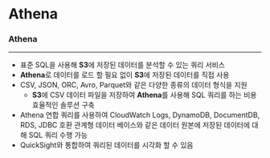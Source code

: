 # Athena

### Athena

---
- 표준 SQL을 사용해 **S3**에 저장된 데이터를 분석할 수 있는 쿼리 서비스
- **Athena**로 데이터를 로드 할 필요 없이 **S3**에 저장된 데이터를 직접 사용
- CSV, JSON, ORC, Avro, Parquet와 같은 다양한 종류의 데이터 형식을 지원
    - **S3**에 CSV 데이터 파일을 저장하여 **Athena**를 사용해 SQL 쿼리를 하는 비용 효율적인 솔루션 구축
- Athena 연합 쿼리를 사용하여 CloudWatch Logs, DynamoDB, DocumentDB, RDS, JDBC 호환 관계형 데이터 베이스와 같은 데이터 원본에 저장된 데이터에 대해 SQL 쿼리 수행 가능
- QuickSight와 통합하여 쿼리된 데이터를 시각화 할 수 있음